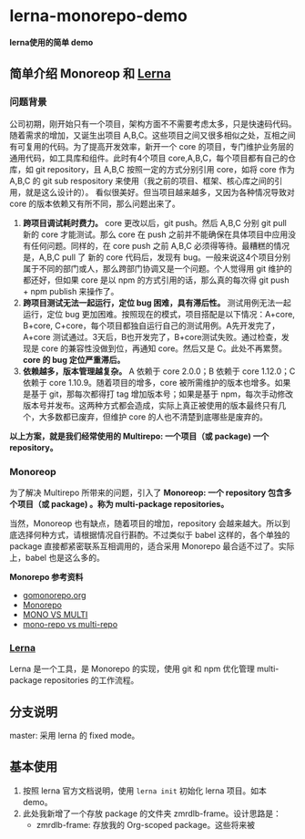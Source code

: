 # lerna-monorepo-demo

**lerna使用的简单 demo**

## 简单介绍 Monoreop 和 [Lerna](https://github.com/lerna/lerna)

### 问题背景

公司初期，刚开始只有一个项目，架构方面不不需要考虑太多，只是快速码代码。随着需求的增加，又诞生出项目 A,B,C。这些项目之间又很多相似之处，互相之间有可复用的代码。为了提高开发效率，新开一个 core 的项目，专门维护业务层的通用代码，如工具库和组件。此时有4个项目 core,A,B,C，每个项目都有自己的仓库，如 git repository，且 A,B,C 按照一定的方式分别引用 core，如将 core 作为 A,B,C 的 git sub respository 来使用（我之前的项目、框架、核心库之间的引用，就是这么设计的）。
看似很美好。但当项目越来越多，又因为各种情况导致对 core 的版本依赖又有所不同，那么问题出来了。
1. **跨项目调试耗时费力。** core 更改以后，git push。然后 A,B,C 分别 git pull 新的 core 才能测试。那么 core 在 push 之前并不能确保在具体项目中应用没有任何问题。同样的，在 core push 之前 A,B,C 必须得等待。最糟糕的情况是，A,B,C pull 了 新的 core 代码后，发现有 bug。一般来说这4个项目分别属于不同的部门或人，那么跨部门协调又是一个问题。个人觉得用 git 维护的都还好，但如果 core 是以 npm 的方式引用的话，那么真的每次得 git push + npm publish 来操作了。
2. **跨项目测试无法一起运行，定位 bug 困难，具有滞后性。** 测试用例无法一起运行，定位 bug 更加困难。按照现在的模式，项目搭配是以下情况：A+core, B+core, C+core，每个项目都独自运行自己的测试用例。A先开发完了，A+core 测试通过。3天后，B也开发完了，B+core测试失败。通过检查，发现是 core 的兼容性没做到位，再通知 core。然后又是 C。此处不再累赘。**core 的 bug 定位严重滞后。**
3. **依赖越多，版本管理越复杂。** A 依赖于 core 2.0.0；B 依赖于 core 1.12.0；C 依赖于 core 1.10.9。随着项目的增多，core 被所需维护的版本也增多。如果是基于 git，那每次都得打 tag 增加版本号；如果是基于 npm，每次手动修改版本号并发布。这两种方式都会造成，实际上真正被使用的版本最终只有几个，大多数都已废弃，但维护 core 的人也不清楚到底哪些是废弃的。

**以上方案，就是我们经常使用的 Multirepo: 一个项目（或 package) 一个 repository。**

### Monoreop

为了解决 Multirepo 所带来的问题，引入了 **Monoreop: 一个 repository 包含多个项目（或 package) 。称为 multi-package repositories。**

当然，Monoreop 也有缺点，随着项目的增加，repository 会越来越大。所以到底选择何种方式，请根据情况自行斟酌。不过类似于 babel 这样的，各个单独的 package 直接都紧密联系互相调用的，适合采用 Monorepo 最合适不过了。实际上，babel 也是这么多的。

**Monorepo 参考资料**
- [gomonorepo.org](https://gomonorepo.org/)
- [Monorepo](https://www.atlassian.com/git/tutorials/monorepos)
- [MONO VS MULTI](https://zhuanlan.zhihu.com/p/31289463)
- [mono-repo vs multi-repo](https://medium.com/@patrickleet/mono-repo-or-multi-repo-why-choose-one-when-you-can-have-both-e9c77bd0c668)

### [Lerna](https://github.com/lerna/lerna)

Lerna 是一个工具，是 Monorepo 的实现，使用 git 和 npm 优化管理 multi-package repositories 的工作流程。

## 分支说明

master: 采用 lerna 的 fixed mode。

## 基本使用

1. 按照 lerna 官方文档说明，使用 `lerna init` 初始化 lerna 项目。如本 demo。
2. 此处我新增了一个存放 package 的文件夹 zmrdlb-frame。设计思路是：
    - zmrdlb-frame: 存放我的 Org-scoped package。这些将来被
